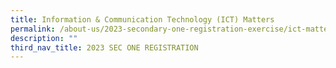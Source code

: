 ```yaml
---
title: Information & Communication Technology (ICT) Matters
permalink: /about-us/2023-secondary-one-registration-exercise/ict-matters/
description: ""
third_nav_title: 2023 SEC ONE REGISTRATION
---
```

